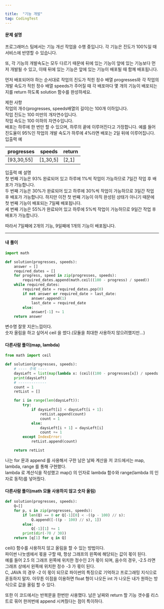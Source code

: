 ```yaml
---

title:  "기능 개발"
tag: CodingTest
---
```


#### 문제 설명  
프로그래머스 팀에서는 기능 개선 작업을 수행 중입니다. 각 기능은 진도가 100%일 때 서비스에 반영할 수 있습니다.

또, 각 기능의 개발속도는 모두 다르기 때문에 뒤에 있는 기능이 앞에 있는 기능보다 먼저 개발될 수 있고, 이때 뒤에 있는 기능은 앞에 있는 기능이 배포될 때 함께 배포됩니다.

먼저 배포되어야 하는 순서대로 작업의 진도가 적힌 정수 배열 progresses와 각 작업의 개발 속도가 적힌 정수 배열 speeds가 주어질 때 각 배포마다 몇 개의 기능이 배포되는지를 return 하도록 solution 함수를 완성하세요.

제한 사항  
작업의 개수(progresses, speeds배열의 길이)는 100개 이하입니다.  
작업 진도는 100 미만의 개자연수입니다.  
작업 속도는 100 이하의 자연수입니다.  
배포는 하루에 한 번만 할 수 있으며, 하루의 끝에 이루어진다고 가정합니다. 예를 들어 진도율이 95%인 작업의 개발 속도가 하루에 4%라면 배포는 2일 뒤에 이루어집니다.  
입출력 예
  
|progresses|speeds|return|
|------------|--------|--------|
|[93,30,55]|[1,30,5]|[2,1]|

입출력 예 설명  
첫 번째 기능은 93% 완료되어 있고 하루에 1%씩 작업이 가능하므로 7일간 작업 후 배포가 가능합니다.  
두 번째 기능은 30%가 완료되어 있고 하루에 30%씩 작업이 가능하므로 3일간 작업 후 배포가 가능합니다. 하지만 이전 첫 번째 기능이 아직 완성된 상태가 아니기 때문에 첫 번째 기능이 배포되는 7일째 배포됩니다.  
세 번째 기능은 55%가 완료되어 있고 하루에 5%씩 작업이 가능하므로 9일간 작업 후 배포가 가능합니다.  

따라서 7일째에 2개의 기능, 9일째에 1개의 기능이 배포됩니다.  


---

#### 내 풀이
```python
import math

def solution(progresses, speeds):
    answer = []
    required_dates = []
    for progress, speed in zip(progresses, speeds):
        required_dates.append(math.ceil((100 - progress) / speed))
    while required_dates:
        required_date = required_dates.pop(0)     
        if not answer or required_date > last_date:
            answer.append(1)
            last_date = required_date
        else:
            answer[-1] += 1
    return answer
```  
변수명 잘못 지은느낌이다.  
숫자 올림을 하고 싶어서 ceil 을 썼다.(모듈을 최대한 사용하지 않으려했지만...)  

#### 다른사람 풀이(map, lambda)
```python
from math import ceil

def solution(progresses, speeds):
    # ---- 주목 ----
    daysLeft = list(map(lambda x: (ceil((100 - progresses[x]) / speeds[x])), range(len(progresses))))
    print(daysLeft)
    # -------------
    count = 1
    retList = []

    for i in range(len(daysLeft)):
        try:
            if daysLeft[i] < daysLeft[i + 1]:
                retList.append(count)
                count = 1
            else:
                daysLeft[i + 1] = daysLeft[i]
                count += 1
        except IndexError:
            retList.append(count)

    return retList
```  
나는 for 문과 append 를 사용해서 구한 남은 날짜 계산을 저 코드에서는 map, lambda, range 를 통해 구현했다.  
lambda 로 계산식을 작성했고 map() 의 인자로 lambda 함수와 range(lambda 의 인자로 동작)를 넣어줬다.  

#### 다른사람 풀이(math 모듈 사용하지 않고 숫자 올림)  
```python
def solution(progresses, speeds):
    Q=[]
    for p, s in zip(progresses, speeds):
        if len(Q) == 0 or Q[-1][0] < -((p - 100) // s):
            Q.append([-((p - 100) // s), 1])
        else:
            Q[-1][1] += 1
        print(dir(-70 / 30))
    return [q[1] for q in Q]
```  
ceil() 함수를 사용하지 않고 올림을 할 수 있는 방법이다.   
파이썬 나눗셈에서 몫을 구할 때, 항상 그래프의 왼쪽에 해당되는 값이 몫이 된다.  
예를 들어 2.5 의 그래프 왼쪽에 위치한 정수인 2가 몫이 되며,
음수의 경우, -2.5 라면 그래프 상에서 왼쪽에 위치한 정수 -3 가 몫이 된다.  
C, JAVA 의 경우 -2 이 몫이 되므로 파이썬의 특징으로 기억하고 프로그래밍 지식으로 혼동하지 말자. 아무튼 이점을 이용하면 float 형이 나오든 int 가 나오든 내가 원하는 방식으로 값을 올림 할 수 있다.  

또한 이 코드에서는 반복문을 한번만 사용했다. 남은 날짜와 return 할 기능 갯수를 리스트로 묶어 한꺼번에 append 시켜줬다는 점이 특이하다.